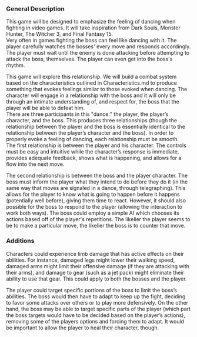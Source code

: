 <h3>General Description</h3>
This game will be designed to emphasize the feeling of dancing when fighting in video games. It will take inspiration from Dark Souls, Monster Hunter, The Witcher 3, and Final Fantasy 15.<br>
Very often in games fighting the boss can feel like dancing with it. The player carefully watches the bosses' every move and responds accordingly. The player must wait until the enemy is done attacking before attempting to attack the boss, themselves. The player can even get into the boss's rhythm.<br>
<p><p>
This game will explore this relationship. We will build a combat system based on the characteristics outlined in Characteristics.md to produce something that evokes feelings similar to those evoked when dancing. The character will engage in a relationship with the boss and it will only be through an intimate understanding of, and respect for, the boss that the player will be able to defeat him.<br>
There are three participants in this "dance:" the player, the player’s character, and the boss. This produces three relationships (though the relationship between the player and the boss is essentially identical to the relationship between the player’s character and the boss). In order to properly evoke a feeling of dancing, each relationship must be smooth.<br>
The first relationship is between the player and his character. The controls must be easy and intuitive while the character’s response is immediate, provides adequate feedback, shows what is happening, and allows for a flow into the next move.<br>
<p>
The second relationship is between the boss and the player character. The boss must inform the player what they intend to do before they do it (in the same way that moves are signaled in a dance, through telegraphing). This allows for the player to know what is going to happen before it happens (potentially well before), giving them time to react. However, it should also possible for the boss to respond to the player (allowing the interaction to work both ways). The boss could employ a simple AI which chooses its actions based off of the player's repetitions. The likelier the player seems to be to make a particular move, the likelier the boss is to counter that move.
<p>
<h3>Additions</h3>
Characters could experience limb damage that has active effects on their abilities. For instance, damaged legs might lower their walking speed, damaged arms might limit their offensive damage (if they are attacking with their arms), and damage to gear (such as a jet pack) might eliminate their ability to use that gear. This could apply to both the bosses and the player.
<p>
The player could target specific portions of the boss to limit the boss’s abilities. The boss would then have to adapt to keep up the fight, deciding to favor some attacks over others or to play more defensively.
On the other hand, the boss may be able to target specific parts of the player (which part the boss targets would have to be decided based on the player’s actions), removing some of the players options and forcing them to adapt. It would be important to allow the player to heal their character, though.
